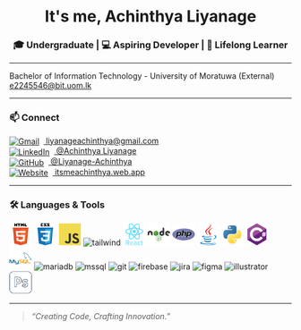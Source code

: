 <h1 align="center">It's me, Achinthya Liyanage</h1>
<h3 align="center">🎓 Undergraduate | 💻 Aspiring Developer | 🌱 Lifelong Learner</h3>

---

Bachelor of Information Technology - University of Moratuwa (External)<br/>
e2245546@bit.uom.lk  

---

### 📫 Connect 

<p align="left">
  <a href="mailto:liyanageachinthya@gmail.com" target="_blank">
    <img src="https://cdn.jsdelivr.net/npm/simple-icons@v9/icons/gmail.svg" alt="Gmail" height="20" width="20" style="vertical-align:middle; margin-right:8px;" /> liyanageachinthya@gmail.com
  </a><br/>
  <a href="https://linkedin.com/in/your-linkedin" target="_blank">
    <img src="https://cdn.jsdelivr.net/npm/simple-icons@v9/icons/linkedin.svg" alt="LinkedIn" height="20" width="20" style="vertical-align:middle; margin-right:8px;" /> @Achinthya Liyanage
  </a><br/>
  <a href="https://github.com/Liyanage-Achinthya" target="_blank">
    <img src="https://cdn.jsdelivr.net/npm/simple-icons@v9/icons/github.svg" alt="GitHub" height="20" width="20" style="vertical-align:middle; margin-right:8px;" /> @Liyanage-Achinthya
  </a><br/>
  <a href="https://itsmeachinthya.web.app/" target="_blank">
  <img src="https://cdn.jsdelivr.net/npm/simple-icons@v9/icons/googlechrome.svg" alt="Website" height="20" width="20" style="vertical-align:middle; margin-right:8px;" /> itsmeachinthya.web.app
</a>

</p>

---

### 🛠️ Languages & Tools

<p align="left">
  <!-- HTML -->
  <img src="https://raw.githubusercontent.com/devicons/devicon/master/icons/html5/html5-original-wordmark.svg" alt="html" width="40" height="40"/>
  <!-- CSS -->
  <img src="https://raw.githubusercontent.com/devicons/devicon/master/icons/css3/css3-original-wordmark.svg" alt="css3" width="40" height="40"/>
  <!-- JavaScript -->
  <img src="https://raw.githubusercontent.com/devicons/devicon/master/icons/javascript/javascript-original.svg" alt="javascript" width="40" height="40"/>
  <!-- Tailwind -->
  <img src="https://www.vectorlogo.zone/logos/tailwindcss/tailwindcss-icon.svg" alt="tailwind" width="40" height="40"/>
  <!-- React -->
  <img src="https://raw.githubusercontent.com/devicons/devicon/master/icons/react/react-original-wordmark.svg" alt="react" width="40" height="40"/>
  <!-- Node.js -->
  <img src="https://raw.githubusercontent.com/devicons/devicon/master/icons/nodejs/nodejs-original-wordmark.svg" alt="nodejs" width="40" height="40"/>
  <!-- PHP -->
  <img src="https://raw.githubusercontent.com/devicons/devicon/master/icons/php/php-original.svg" alt="php" width="40" height="40"/>
  <!-- Java -->
  <img src="https://raw.githubusercontent.com/devicons/devicon/master/icons/java/java-original.svg" alt="java" width="40" height="40"/>
  <!-- Python -->
  <img src="https://raw.githubusercontent.com/devicons/devicon/master/icons/python/python-original.svg" alt="python" width="40" height="40"/>
  <!-- C# -->
  <img src="https://raw.githubusercontent.com/devicons/devicon/master/icons/csharp/csharp-original.svg" alt="csharp" width="40" height="40"/>
  <!-- MySQL -->
  <img src="https://raw.githubusercontent.com/devicons/devicon/master/icons/mysql/mysql-original-wordmark.svg" alt="mysql" width="40" height="40"/>
  <!-- MariaDB -->
  <img src="https://www.vectorlogo.zone/logos/mariadb/mariadb-icon.svg" alt="mariadb" width="40" height="40"/>
  <!-- MS SQL Server -->
  <img src="https://www.svgrepo.com/show/303229/microsoft-sql-server-logo.svg" alt="mssql" width="40" height="40"/>
  <!-- Git -->
  <img src="https://www.vectorlogo.zone/logos/git-scm/git-scm-icon.svg" alt="git" width="40" height="40"/>
  <!-- Firebase -->
  <img src="https://www.vectorlogo.zone/logos/firebase/firebase-icon.svg" alt="firebase" width="40" height="40"/>
  <!-- Jira -->
  <img src="https://www.vectorlogo.zone/logos/atlassian_jira/atlassian_jira-icon.svg" alt="jira" width="40" height="40"/>
  <!-- Figma -->
  <img src="https://www.vectorlogo.zone/logos/figma/figma-icon.svg" alt="figma" width="40" height="40"/>
  <!-- Adobe Illustrator -->
  <img src="https://www.vectorlogo.zone/logos/adobe_illustrator/adobe_illustrator-icon.svg" alt="illustrator" width="40" height="40"/>
  <!-- Adobe Photoshop -->
  <img src="https://raw.githubusercontent.com/devicons/devicon/master/icons/photoshop/photoshop-line.svg" alt="photoshop" width="40" height="40"/>
</p>

---

> _“Creating Code, Crafting Innovation.”_
